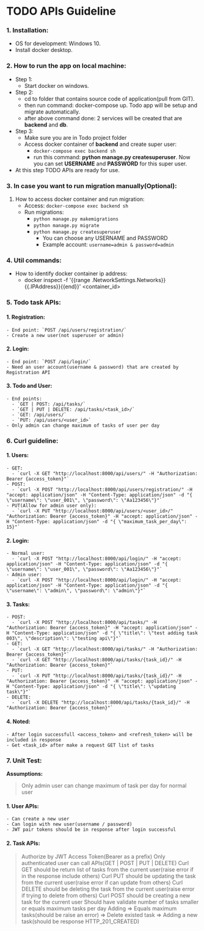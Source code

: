 # TODO APIs Guideline

### 1. Installation:

- OS for development: Windows 10.
- Install docker desktop.

### 2. How to run the app on local machine:

- Step 1:
  - Start docker on windows.
- Step 2:
  - cd to folder that contains source code of application(pull from GIT).
  - then run command: docker-compose up. Todo app will be setup and migrate automatically.
  - after above command done: 2 services will be created that are **backend** and **db**.
- Step 3:
  - Make sure you are in Todo project folder
  - Access docker container of **backend** and create super user:
    - `docker-compose exec backend sh`
    - run this command: **python manage.py createsuperuser**. Now you can set **USERNAME** and **PASSWORD** for this super user.
- At this step TODO APIs are ready for use.

### 3. In case you want to run migration manually(Optional):

1.  How to access docker container and run migration:
    - Access: `docker-compose exec backend sh`
    - Run migrations:
      - `python manage.py makemigrations`
      - `python manage.py migrate`
      - `python manage.py createsuperuser`
        - You can choose any USERNAME and PASSWORD
        - Example account: `username=admin & password=admin`

### 4. Util commands:

- How to identify docker container ip address:
  - docker inspect -f '{{range .NetworkSettings.Networks}}{{.IPAddress}}{{end}}' <container_id>

### 5. Todo task APIs:

#### 1. Registration:

    - End point: `POST /api/users/registration/`
    - Create a new user(not superuser or admin)

#### 2. Login:

    - End point: `POST /api/login/`
    - Need an user account(username & password) that are created by Registration API

#### 3. Todo and User:

    - End points:
      - `GET | POST: /api/tasks/`
      - `GET | PUT | DELETE: /api/tasks/<task_id>/`
      - `GET: /api/users/`
      - `PUT: /api/users/<user_id>`
    - Only admin can change maximum of tasks of user per day

### 6. Curl guideline:

#### 1. Users:

    - GET:
      - `curl -X GET "http://localhost:8000/api/users/" -H "Authorization: Bearer {access_token}"`
    - POST:
      - `curl -X POST "http://localhost:8000/api/users/registration/" -H "accept: application/json" -H "Content-Type: application/json" -d "{ \"username\": \"user_001\", \"password\": \"Aa123456\"}"`
    - PUT(Allow for admin user only):
      - `curl -X PUT "http://localhost:8000/api/users/<user_id>/" "Authorization: Bearer {access_token}" -H "accept: application/json" -H "Content-Type: application/json" -d "{ \"maximum_task_per_day\": 15}"`

#### 2. Login:

    - Normal user:
      - `curl -X POST "http://localhost:8000/api/login/" -H "accept: application/json" -H "Content-Type: application/json" -d "{ \"username\": \"user_001\", \"password\": \"Aa123456\"}"`
    - Admin user:
      - `curl -X POST "http://localhost:8000/api/login/" -H "accept: application/json" -H "Content-Type: application/json" -d "{ \"username\": \"admin\", \"password\": \"admin\"}"`

#### 3. Tasks:

    - POST:
      - `curl -X POST "http://localhost:8000/api/tasks/" -H "Authorization: Bearer {access_token}" -H "accept: application/json" -H "Content-Type: application/json" -d "{ \"title\": \"test adding task 003\", \"description\": \"testing api\"}"`
    - GET:
      - `curl -X GET "http://localhost:8000/api/tasks/" -H "Authorization: Bearer {access_token}"`
      - `curl -X GET "http://localhost:8000/api/tasks/{task_id}/" -H "Authorization: Bearer {access_token}"`
    - PUT:
      - `curl -X PUT "http://localhost:8000/api/tasks/{task_id}/" -H "Authorization: Bearer {access_token}" -H "accept: application/json" -H "Content-Type: application/json" -d "{ \"title\": \"updating task\"}"`
    - DELETE:
      - `curl -X DELETE "http://localhost:8000/api/tasks/{task_id}/" -H "Authorization: Bearer {access_token}"`

#### 4. Noted:

    - After login successfull <access_token> and <refresh_token> will be included in response
    - Get <task_id> after make a request GET list of tasks

### 7. Unit Test:

**Assumptions:**

> Only admin user can change maximum of task per day for normal user

#### 1. User APIs:

    - Can create a new user
    - Can login with new user(username / password)
    - JWT pair tokens should be in response after login successful

#### 2. Task APIs:

> Authorize by JWT Access Token(Bearer as a prefix)
> Only authenticated user can call APIs(GET | POST | PUT | DELETE)
> Curl GET should be return list of tasks from the current user(raise error if in the response include others)
> Curl PUT should be updating the task from the current user(raise error if can update from others)
> Curl DELETE should be deleting the task from the current user(raise error if trying to delete from others)
> Curl POST should be creating a new task for the current user
> Should have validate number of tasks smaller or equals maximum tasks per day
> Adding => Equals maximum tasks(should be raise an error)
> => Delete existed task => Adding a new task(should be response HTTP_201_CREATED)
